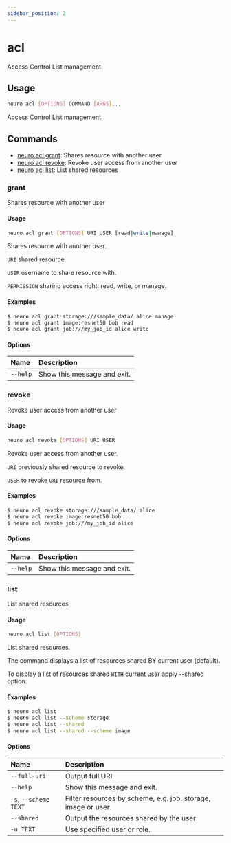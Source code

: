 ```yaml
---
sidebar_position: 2
---
```


# acl

Access Control List management

## Usage

```bash
neuro acl [OPTIONS] COMMAND [ARGS]...
```

Access Control List management.

## Commands

* [neuro acl grant](acl.md#grant): Shares resource with another user
* [neuro acl revoke](acl.md#revoke): Revoke user access from another user
* [neuro acl list](acl.md#list): List shared resources

### grant

Shares resource with another user

#### Usage

```bash
neuro acl grant [OPTIONS] URI USER [read|write|manage]
```

Shares resource with another user.

`URI` shared resource.

`USER` username to share resource with.

`PERMISSION` sharing access right: read, write, or manage.

#### Examples

```bash
$ neuro acl grant storage:///sample_data/ alice manage
$ neuro acl grant image:resnet50 bob read
$ neuro acl grant job:///my_job_id alice write
```

#### Options

| Name | Description |
| :--- | :--- |
| `--help` | Show this message and exit. |

### revoke

Revoke user access from another user

#### Usage

```bash
neuro acl revoke [OPTIONS] URI USER
```

Revoke user access from another user.

`URI` previously shared resource to revoke.

`USER` to revoke `URI` resource from.

#### Examples

```bash
$ neuro acl revoke storage:///sample_data/ alice
$ neuro acl revoke image:resnet50 bob
$ neuro acl revoke job:///my_job_id alice
```

#### Options

| Name | Description |
| :--- | :--- |
| `--help` | Show this message and exit. |

### list

List shared resources

#### Usage

```bash
neuro acl list [OPTIONS]
```

List shared resources.

The command displays a list of resources shared BY current user \(default\).

To display a list of resources shared `WITH` current user apply --shared option.

#### Examples

```bash
$ neuro acl list
$ neuro acl list --scheme storage
$ neuro acl list --shared
$ neuro acl list --shared --scheme image
```

#### Options

| Name | Description |
| :--- | :--- |
| `--full-uri` | Output full URI. |
| `--help` | Show this message and exit. |
| `-s`, `--scheme TEXT` | Filter resources by scheme, e.g. job, storage, image or user. |
| `--shared` | Output the resources shared by the user. |
| `-u TEXT` | Use specified user or role. |

